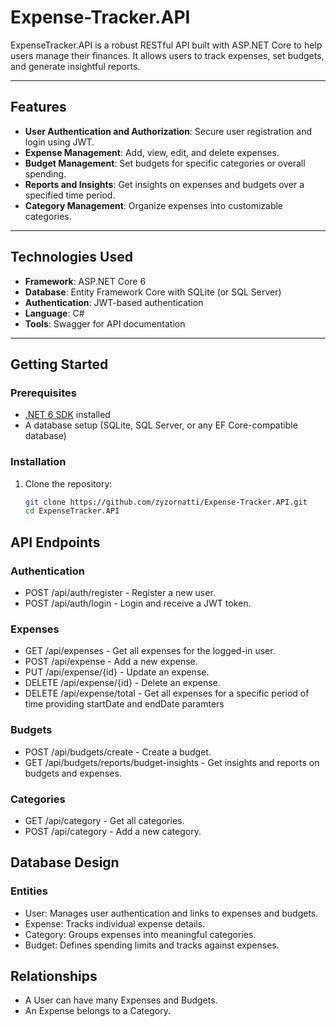 # Expense-Tracker.API

ExpenseTracker.API is a robust RESTful API built with ASP.NET Core to help users manage their finances. It allows users to track expenses, set budgets, and generate insightful reports.

---

## **Features**

- **User Authentication and Authorization**: Secure user registration and login using JWT.
- **Expense Management**: Add, view, edit, and delete expenses.
- **Budget Management**: Set budgets for specific categories or overall spending.
- **Reports and Insights**: Get insights on expenses and budgets over a specified time period.
- **Category Management**: Organize expenses into customizable categories.

---

## **Technologies Used**

- **Framework**: ASP.NET Core 6
- **Database**: Entity Framework Core with SQLite (or SQL Server)
- **Authentication**: JWT-based authentication
- **Language**: C#
- **Tools**: Swagger for API documentation

---

## **Getting Started**

### **Prerequisites**

- [.NET 6 SDK](https://dotnet.microsoft.com/download/dotnet/6.0) installed
- A database setup (SQLite, SQL Server, or any EF Core-compatible database)

### **Installation**

1. Clone the repository:

   ```bash
   git clone https://github.com/zyzornatti/Expense-Tracker.API.git
   cd ExpenseTracker.API


## **API Endpoints**
### **Authentication**
- POST /api/auth/register - Register a new user.
- POST /api/auth/login - Login and receive a JWT token.

### **Expenses**
- GET /api/expenses - Get all expenses for the logged-in user.
- POST /api/expense - Add a new expense.
- PUT /api/expense/{id} - Update an expense.
- DELETE /api/expense/{id} - Delete an expense.
- DELETE /api/expense/total - Get all expenses for a specific period of time providing startDate and endDate paramters

### **Budgets**
- POST /api/budgets/create - Create a budget.
- GET /api/budgets/reports/budget-insights - Get insights and reports on budgets and expenses.

### **Categories**
- GET /api/category - Get all categories.
- POST /api/category - Add a new category.

## **Database Design**
### **Entities**
- User: Manages user authentication and links to expenses and budgets.
- Expense: Tracks individual expense details.
- Category: Groups expenses into meaningful categories.
- Budget: Defines spending limits and tracks against expenses.

## **Relationships**
- A User can have many Expenses and Budgets.
- An Expense belongs to a Category.
